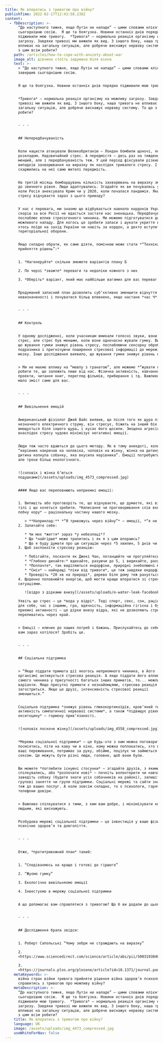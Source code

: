 ```yaml
---
title: Як впоратись з тривогою про війну?
publishTime: 2022-02-17T12:43:58.238Z
content:
  - fbDescription: >-
      “До наступного тижня, якщо Путін не нападе” – цими словами клієнт завершив
      сьогоднішню сесію.  Я ще та боягузка. Новини останніх днів порядно
      підживили мою тривогу.  *Тривога* – нормальна реакція організму на можливу
      загрозу. Завдяки тривозі ми вижили як вид. З іншого боку, наша тривога не
      впливає на загальну ситуацію, але добряче виснажує нервову систему. То що
      з цим всім робити?
    path: /articles/how-to-cope-with-anxiety-about-war
    image_alt: дівчина стоїть задумана біля вікна
    text: >-
      > “До наступного тижня, якщо Путін не нападе” – цими словами клієнт
      завершив сьогоднішню сесію.


      Я ще та боягузка. Новини останніх днів порядно підживили мою тривогу.


      *Тривога* – нормальна реакція організму на можливу загрозу. Завдяки
      тривозі ми вижили як вид. З іншого боку, наша тривога не впливає на
      загальну ситуацію, але добряче виснажує нервову систему. То що з цим всім
      робити?


      - - -


      ## Непередбачуваність


      Коли нацисти атакували Великобританію – Лондон бомбили щоночі, як за
      розкладом. Надзвичайний стрес. А передмістя – десь раз на тиждень. Стрес
      менший, але і передбачуваність теж. У цей період фіксували різкий стрибок
      випадків захворювання на виразку як наслідок тривалого стресу. І частіше
      скаржились на неї саме жителі передмість.


      На третій місяць бомбардувань кількість захворювань на виразку зменшилася
      до звичного рівня. Люди адаптувались. Згадайте як ви почувались у 2014,
      коли Росія анексувала Крим чи у 2020, коли почалася пандемія. Який рівень
      стресу відчуваєте зараз з цього приводу?


      У нас є перевага, ми знаємо що відбувається навколо кордонів України і
      скоріш за все Росії не вдасться застати нас зненацька. Передбачуваність
      послаблює вплив стресогенного чинника. Ми можемо підготуватися до
      можливого нападу. Для когось це зробити запаси і шукати укриття в місті,
      хтось поїде на захід України чи навіть за кордон, а дехто вступить до лав
      територіальної оборони.


      Якщо складно обрати, як саме діяти, помічною може стати *“Техніка
      прийняття рішень”:*


      1. *Нагенеруйте* скільки зможете варіантів плану Б

      2. По черзі *зважте* переваги та недоліки кожного з них

      3. *Оберіть* варіант, який має найбільше вагомих для вас переваг


      Продуманий запасний план дозволить субʼєктивно зменшити відчуття
      невизначеності і почуватися більш впевнено, якщо настане *час Ч*.


      - - -


      ## Контроль


      У одному дослідженні, коли учасникам вмикали голосні звуки, вони відчували
      стрес, але стрес був меншим, коли вони одночасно жували гумку. Виявилось,
      що жування гумки знижує рівень стресу, послаблюючи сенсорну обробку
      подразника і пригнічуючи поширення стресової інформації до мережі стресу
      мозку. Інше дослідження виявило, що жування гумки знижує рівень кортизолу.


      > Ми не маємо впливу на “мавпу з гранатою”, але можемо *“жувати гумку”* –
      робити те, що залежить лише від нас. Фізична активність, навчання, власні
      проекти, читання книг, перегляд фільмів, прибирання і тд. Важливо, щоб це
      мало зміст саме для вас.


      - - -


      ## Вивільнення емоцій


      Американський фізіолог Джей Вайс виявив, що після того як щура піддати дії
      незначного електричного струму, він стресує, біжить на інший бік клітки,
      вмощується біля іншого щура… і кусає його щосили. Зміщена агресія
      внаслідок стресу чудово мінімізує негативні емоції.


      Люди теж часто вдаються до цього методу. Як в тому анекдоті, коли
      “керівник накричав на чоловіка, чоловік на жінку, жінка на дитину, а
      дитина копнула собачку, яка вкусила керівника”. Емоції потребують виходу,
      але трохи більш екологічного.


      ![соловік і жінка бʼються
      подушками](/assets/uploads/img_4573_compressed.jpg)


      #### Якщо вас переповнюють неприємні емоції:


      1. Випишіть або проговоріть те, що відчуваєте, що думаєте, які відчуття в
      тілі і що хочеться зробити. *Написання чи проговорювання слів включає
      лобну кору* – раціональну частину нашого мозку.

         > **Наприклад:** *“Я тривожусь через війну”* – емоції, *“я не знаю що робити”, “я не впораюсь”* – думки, *“я відчуваю напругу в тілі, стискаються кулаки”* – тіло, *“хочеться втекти”* – поведінка
      2. Запитайте себе:

         * Чи моє *життя* зараз *у небезпеці*?
         * Що *найгірше* може трапитись і як я з цим впораюсь?
         * Що я буду думати про цю ситуацію через *5 хвилин, 5 днів чи 5 років*?
      3. Щоб заспокоїти стресову реакцію:

         * Побігайте, поскачте як Джекі Чан, потанцюйте чи прогуляйтесь – будь-яка *помірна фізична активність* зніме напруження і знизить рівень кортизолу. А якщо “в труні ви бачили цей спорт”, то ляжте… і по черзі напружуйте та розслабляйте мʼязи, результат буде такий самий.
         * *Глибоко дихайте:* вдихайте, рахуючи до 5, і видихайте, рахуючи до 7. Зробіть хоча б 10 таких глибоких вдихів-видихів, це запустить парасимпатичну систему, яка відповідає за стан спокою.
         * *Поплачте*, так виділяються ендорфіни, природні знеболюючі мозку.
         * *Сміх* – найкращі *ліки від тривоги*, це теж завдяки ендорфінам. Посміятися з кимось, переглянути мемасіки чи послухати стендапи просто must have.
         * Проведіть *20 хв на природі*, дерево біля дому теж рахується – це істотно знижує рівень кортизолу.
      4. Щоденно поповнюйте енергію, щоб могти краще впоратися зі стресовими
      ситуаціями. 

         ![відро з дірками внизу](/assets/uploads/o-water-leak-facebook-2_compressed.jpg "Автор: David Johnston  |  Власник авторських прав: Getty Images")

      Уявіть що стрес – це *вода у відрі*. Тоді спорт, секс, сон, раціон, час
      для себе, час з іншими, гра, вдячність, інформаційна гігієна і будь-які
      приємні активності – це дірки внизу відра, які не дозволяють стресу
      переливатись через край.


      > Емоції – ключик до наших потреб і бажань. Прислухайтесь до себе, чого б
      вам зараз хотілося? Зробіть це.


      - - -


      ## Соціальна підтримка


      > “Якщо піддати примата дії якогось неприємного чинника, в його
      організмі активується стресова реакція. А якщо піддати його впливу цього
      самого чинника у присутності багатьох інших приматів, то... можливі
      варіанти. Якщо присутні примати є незнайомцями, стресова реакція
      загостриться. Якщо це друзі, інтенсивність стресової реакції
      зменшиться.”


      Соціальна підтримка *знижує рівень глюкокортикоїдів, кровʼяний тиск та
      активність симпатичної нервової системи*, а також *підвищує рівень
      окситоцину* – гормону привʼязаності.


      ![чоловік лоскоче жінку](/assets/uploads/img_4558_compressed.jpg)


      *Мережа соціальної підтримки* – це будь-хто з ким можна поговорити,
      посміятись, піти на каву чи в кіно, кому можна поплакатись, хто вислухає
      ваші переживання, потримає за руку, обійме, поцілує чи займеться з вами
      сексом. Це можуть бути різні люди, головне, щоб вони були.


      Ви можете *поглибити існуючі стосунки* – згадайте друзів, з якими давно не
      спілкувались, або *розпочати нові* – почніть волонтерити чи навчатися,
      заведіть собаку (будете знати усіх собачників на районі), запишіться на
      групові заняття чи групи підтримки. Соціальні мережі та сайти знайомств,
      теж до ваших послуг. А коли зовсім складно, то є психологи, гарячі лінії і
      телефони довіри.


      > Важливо спілкуватися з тими, з ким вам добре, і мінімізувати контакт з
      людьми, які виснажують.


      Розбудова мережі соціальної підтримки – це інвестиція у ваше фізичне,
      психічне здоровʼя та довголіття.


      - - -


      Отже, *протитривожний план* такий:


      1. “Сподіваємось на краще і готові до гіршого”

      2. “Жуємо гумку”

      3. Екологічно вивільняємо емоції

      4. Інвестуємо в мережу соціальної підтримки


      А що допомагає вам справлятися з тривогою? Що б ви додали до цього списку?


      - - -


      ## Дослідження брала звідси:


      1. Роберт Сапольські “Чому зебри не страждають на виразку”

      2.
      <https://www.sciencedirect.com/science/article/abs/pii/S0031938409000687>

      3.
      <https://journals.plos.org/plosone/article?id=10.1371/journal.pone.0057111>
    metaKeywords: >-
      війна страх війни тривога прийняти рішення війна здоровʼя психологія Як
      справитись з тривогою про можливу війну?
    metaDescription: >-
      “До наступного тижня, якщо Путін не нападе” – цими словами клієнт завершив
      сьогоднішню сесію.  Я ще та боягузка. Новини останніх днів порядно
      підживили мою тривогу.  *Тривога* – нормальна реакція організму на можливу
      загрозу. Завдяки тривозі ми вижили як вид. З іншого боку, наша тривога не
      впливає на загальну ситуацію, але добряче виснажує нервову систему. То що
      з цим всім робити?
    title: Як впоратись з тривогою про війну?
    language: UK
    image: /assets/uploads/img_4473_compressed.jpg
    useWhiteForNav: false
---
```

